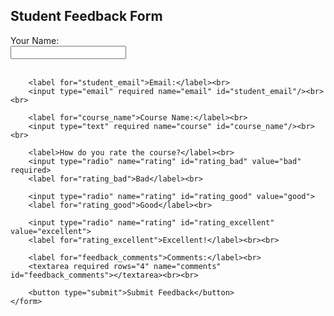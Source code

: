 <!DOCTYPE html>
<html lang="en">
<head>
    <meta charset="UTF-8">
    <meta name="viewport" content="width=device-width, initial-scale=1.0">
    <title>Student Feedback Form</title>
</head>
<body>
    <h2>Student Feedback Form</h2>
    <form name="student_feedback_form" id="student_feedback_form" method="post">
        <label for="student_name">Your Name:</label><br>
        <input type="text" required name="name" id="student_name"/><br><br>

        <label for="student_email">Email:</label><br>
        <input type="email" required name="email" id="student_email"/><br><br>

        <label for="course_name">Course Name:</label><br>
        <input type="text" required name="course" id="course_name"/><br><br>

        <label>How do you rate the course?</label><br>
        <input type="radio" name="rating" id="rating_bad" value="bad" required>
        <label for="rating_bad">Bad</label><br>

        <input type="radio" name="rating" id="rating_good" value="good">
        <label for="rating_good">Good</label><br>

        <input type="radio" name="rating" id="rating_excellent" value="excellent">
        <label for="rating_excellent">Excellent!</label><br><br>

        <label for="feedback_comments">Comments:</label><br>
        <textarea required rows="4" name="comments" id="feedback_comments"></textarea><br><br>

        <button type="submit">Submit Feedback</button>
    </form>
</body>
</html>